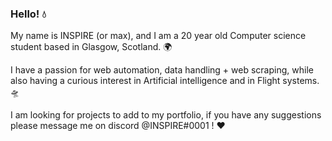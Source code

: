 ### Hello! 💧

My name is INSPIRE (or max), and I am a 20 year old Computer science student based in Glasgow, Scotland. 🌍

I have a passion for web automation, data handling + web scraping, while also having a curious interest in Artificial intelligence and in Flight systems. 🛸

I am looking for projects to add to my portfolio, if you have any suggestions please message me on discord @INSPIRE#0001 ! ❤️
